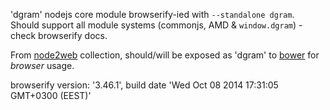 'dgram' nodejs core module browserify-ied with `--standalone dgram`. Should support all module systems (commonjs, AMD & `window.dgram`) - check browserify docs.

From [node2web](http://github.com/anodynos/node2web) collection,
should/will be exposed as 'dgram' to [bower](http://bower.io) for *browser* usage.

browserify version: '3.46.1', build date 'Wed Oct 08 2014 17:31:05 GMT+0300 (EEST)'